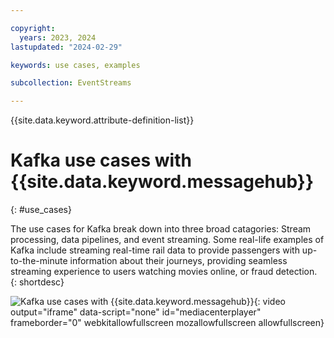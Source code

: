 ```yaml
---

copyright:
  years: 2023, 2024
lastupdated: "2024-02-29"

keywords: use cases, examples

subcollection: EventStreams

---
```


{{site.data.keyword.attribute-definition-list}}

# Kafka use cases with {{site.data.keyword.messagehub}}
{: #use_cases}

The use cases for Kafka break down into three broad catagories: Stream processing, data pipelines, and event streaming. Some real-life examples of Kafka include streaming real-time rail data to provide passengers with up-to-the-minute information about their journeys, providing seamless streaming experience to users watching movies online, or fraud detection.
{: shortdesc}

![Kafka use cases with {{site.data.keyword.messagehub}}](https://cdnapisec.kaltura.com/html5/html5lib/v2.101/mwEmbedFrame.php/p/1773841/uiconf_id/27941801/entry_id/1_us1in0l0?wid=_1773841&iframeembed=true&entry_id=1_us1in0l0){: video output="iframe" data-script="none" id="mediacenterplayer" frameborder="0" webkitallowfullscreen mozallowfullscreen allowfullscreen}
